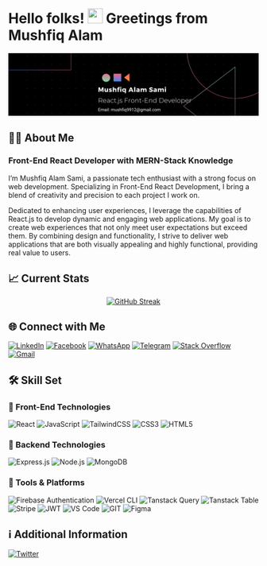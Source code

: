 # Hello folks! <img src="https://raw.githubusercontent.com/MartinHeinz/MartinHeinz/master/wave.gif" width="30px" height="30px" /> Greetings from Mushfiq Alam

<a href="https://nazmul-nhb.vercel.app" target="_blank" rel="noopener noreferrer" >
<img src="https://github.com/Mushfiq-Alam71/Mushfiq-Alam71/blob/main/banner.png" />
</a>

## 🧑‍💻 About Me

### Front-End React Developer with MERN-Stack Knowledge

I’m Mushfiq Alam Sami, a passionate tech enthusiast with a strong focus on web development. Specializing in Front-End React Development, I bring a blend of creativity and precision to each project I work on.

Dedicated to enhancing user experiences, I leverage the capabilities of React.js to develop dynamic and engaging web applications. My goal is to create web experiences that not only meet user expectations but exceed them. By combining design and functionality, I strive to deliver web applications that are both visually appealing and highly functional, providing real value to users.

## :chart_with_upwards_trend: Current Stats

<div align="center">
    <!-- <img src="https://streak-stats.demolab.com/?user=nazmul-nhb&show_icons=true&theme=transparent&hide_border=true" alt="GitHub Streak Stats"> -->
    <a href="https://git.io/streak-stats"><img src="https://streak-stats.demolab.com?user=Mushfiq-Alam71&theme=transparent" alt="GitHub Streak" /></a>
</div>


## 🌐 Connect with Me

[![LinkedIn](https://img.shields.io/badge/LinkedIn-%230077B5.svg?logo=linkedin&logoColor=white)](https://www.linkedin.com/in/mushfiq-alam-sami-4013241b9/)
[![Facebook](https://img.shields.io/badge/Facebook-%231877F2.svg?logo=Facebook&logoColor=white)](https://www.facebook.com/mushfiqalam1212/)
[![WhatsApp](https://img.shields.io/badge/WhatsApp-25D366?style=flat-square&logo=whatsapp&logoColor=white)](https://wa.me/+8801844279927)
[![Telegram](https://img.shields.io/badge/Telegram-2CA5E0?style=flat-square&logo=telegram&logoColor=white)](https://t.me/mushfiq71)
[![Stack Overflow](https://img.shields.io/badge/Stack%20Overflow-FE7A16?style=flat-square&logo=stack-overflow&logoColor=white)](https://stackoverflow.com/users/14252471/mushfiq-alam)
[![Gmail](https://img.shields.io/badge/Gmail-D14836?style=flat-square&logo=gmail&logoColor=white)](mailto:mushfiq9912@gmail.com)

## 🛠️ Skill Set

### 🎨 Front-End Technologies

![React](https://img.shields.io/badge/react-%2320232a.svg?style=for-the-badge&logo=react&logoColor=%2361DAFB)
![JavaScript](https://img.shields.io/badge/javascript-%23323330.svg?style=for-the-badge&logo=javascript&logoColor=%23F7DF1E)
![TailwindCSS](https://img.shields.io/badge/tailwindcss-%2338B2AC.svg?style=for-the-badge&logo=tailwind-css&logoColor=white)
![CSS3](https://img.shields.io/badge/css3-%231572B6.svg?style=for-the-badge&logo=css3&logoColor=white)
![HTML5](https://img.shields.io/badge/html5-%23E34F26.svg?style=for-the-badge&logo=html5&logoColor=white)
<!-- ![Next.js](https://img.shields.io/badge/Next.js-%23000000.svg?style=for-the-badge&logo=next.js) -->

### 🔧 Backend Technologies

![Express.js](https://img.shields.io/badge/express.js-%23404d59.svg?style=for-the-badge&logo=express&logoColor=%2361DAFB)
![Node.js](https://img.shields.io/badge/node.js-6DA55F?style=for-the-badge&logo=node.js&logoColor=white)
![MongoDB](https://img.shields.io/badge/MongoDB-%234ea94b.svg?style=for-the-badge&logo=mongodb&logoColor=white)

### 🧰 Tools & Platforms

![Firebase Authentication](https://img.shields.io/badge/Firebase-Authentication-FFCA28?style=for-the-badge&logo=Firebase&logoColor=white&labelColor=dd2c00)
![Vercel CLI](https://img.shields.io/badge/vercel%20cli-%23000000.svg?style=for-the-badge&logo=vercel&logoColor=white)
![Tanstack Query](https://img.shields.io/badge/tanstack%20query-%23FF4154.svg?style=for-the-badge&logo=react-query&logoColor=white)
![Tanstack Table](https://img.shields.io/badge/tanstack%20table-%23007ACC.svg?style=for-the-badge&logo=react-table&logoColor=white)
![Stripe](https://img.shields.io/badge/Stripe-%231e1e1e.svg?style=for-the-badge&logo=stripe&logoColor=%2364C4ED)
![JWT](https://img.shields.io/badge/JWT-black?style=for-the-badge&logo=JSON%20web%20tokens)
![VS Code](https://img.shields.io/badge/VS%20Code-007ACC?style=for-the-badge&logo=visual-studio-code&logoColor=white)
![GIT](https://img.shields.io/badge/Git-fc6d26?style=for-the-badge&logo=git&logoColor=white)
![Figma](https://img.shields.io/badge/Figma-F24E1E?style=for-the-badge&logo=figma&logoColor=white)


## ℹ️ Additional Information

[![Twitter](https://img.shields.io/badge/Twitter-1DA1F2?style=for-the-badge&logo=twitter&logoColor=white)](https://x.com/mushfiqalam7)
